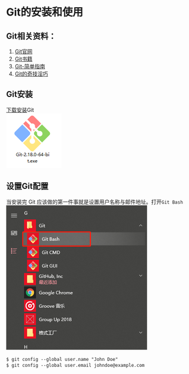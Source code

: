 Git的安装和使用
==

## Git相关资料：
1. [Git官网](https://git-scm.com/)
2. [Git书籍](https://git-scm.com/book/en/v2)
3. [Git-简单指南](http://rogerdudler.github.io/git-guide/index.html)
4. [Git的奇技淫巧](https://github.com/521xueweihan/git-tips)

## Git安装
[下载安装](https://gitforwindows.org/)Git  
![giticon](https://github.com/Humor1217/TechDocments/blob/master/Git/imgaes/gitexe.png)  

## 设置Git配置  
当安装完 Git 应该做的第一件事就是设置用户名称与邮件地址。打开`Git Bash`  
![OpenGitbash](https://github.com/Humor1217/TechDocments/blob/master/Git/imgaes/001.jpg)  

```
$ git config --global user.name "John Doe"
$ git config --global user.email johndoe@example.com
```

